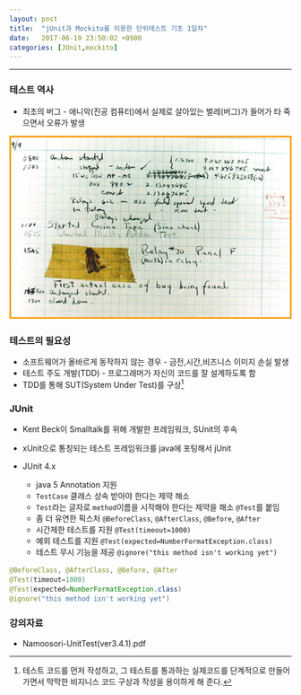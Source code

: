```yaml
---
layout: post
title:  "jUnit과 Mockito를 이용한 단위테스트 기초 1일차"
date:   2017-06-19 23:50:02 +0900
categories: [JUnit,mockito]
---
```


---

### 테스트 역사

* 최초의 버그 - 애니악(진공 컴퓨터)에서 실제로 살아있는 벌레(버그)가 들어가 타 죽으면서 오류가 발생

![최초의버그](/static/img/posts/2017/20170619_firstBug.jpg)

### 테스트의 필요성

* 소프트웨어가 올바르게 동작하지 않는 경우 - 금전,시간,비즈니스 이미지 손실 발생  
* 테스트 주도 개발(TDD) - 프로그래머가 자신의 코드를 잘 설계하도록 함
* TDD를 통해 SUT(System Under Test)를 구상[^1]

[^1]: 테스트 코드를 먼저 작성하고, 그 테스트를 통과하는 실제코드를 단계적으로 만들어가면서 막막한 비지니스 코드 구상과 작성을 용이하게 해 준다.

### JUnit

* Kent Beck이 Smalltalk를 위해 개발한 프레임워크, SUnit의 후속
* xUnit으로 통칭되는 테스트 프레임워크를 java에 포팅해서 jUnit

* JUnit 4.x  
  * java 5 Annotation 지원
  * ``TestCase`` 클래스 상속 받아야 한다는 제약 해소
  * ``Test``라는 글자로 ``method``이름을 시작해야 한다는 제약을 해소 ``@Test``를 붙임
  * 좀 더 유연한 픽스처 ``@BeforeClass``, ``@AfterClass``, ``@Before``, ``@After``
  * 시간제한 테스트를 지원  ``@Test(timeout=1000)``
  * 예외 테스트를 지원 ``@Test(expected=NumberFormatException.class)``
  * 테스트 무시 기능을 제공 ``@ignore("this method isn't working yet")``


```java
@BeforeClass, @AfterClass, @Before, @After
@Test(timeout=1000)
@Test(expected=NumberFormatException.class)
@ignore("this method isn't working yet")
```

### 강의자료

* Namoosori-UnitTest(ver3.4.1).pdf
